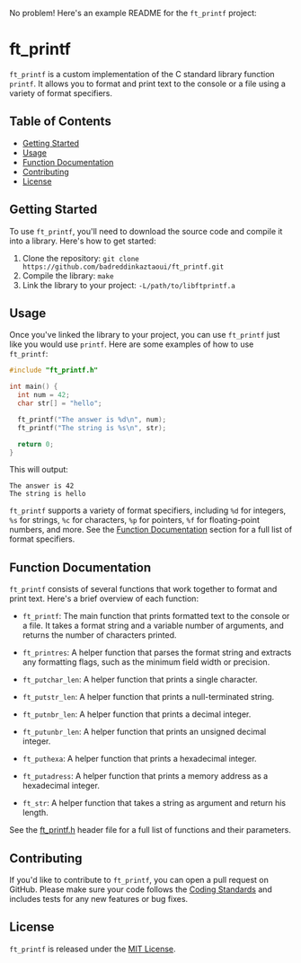 No problem! Here's an example README for the `ft_printf` project:

# ft_printf

`ft_printf` is a custom implementation of the C standard library function `printf`. It allows you to format and print text to the console or a file using a variety of format specifiers.

## Table of Contents

- [Getting Started](#getting-started)
- [Usage](#usage)
- [Function Documentation](#function-documentation)
- [Contributing](#contributing)
- [License](#license)

## Getting Started

To use `ft_printf`, you'll need to download the source code and compile it into a library. Here's how to get started:

1. Clone the repository: `git clone https://github.com/badreddinkaztaoui/ft_printf.git`
2. Compile the library: `make`
3. Link the library to your project: `-L/path/to/libftprintf.a`

## Usage

Once you've linked the library to your project, you can use `ft_printf` just like you would use `printf`. Here are some examples of how to use `ft_printf`:

```c
#include "ft_printf.h"

int main() {
  int num = 42;
  char str[] = "hello";

  ft_printf("The answer is %d\n", num);
  ft_printf("The string is %s\n", str);

  return 0;
}
```

This will output:

```
The answer is 42
The string is hello
```

`ft_printf` supports a variety of format specifiers, including `%d` for integers, `%s` for strings, `%c` for characters, `%p` for pointers, `%f` for floating-point numbers, and more. See the [Function Documentation](#function-documentation) section for a full list of format specifiers.

## Function Documentation

`ft_printf` consists of several functions that work together to format and print text. Here's a brief overview of each function:

- `ft_printf`: The main function that prints formatted text to the console or a file. It takes a format string and a variable number of arguments, and returns the number of characters printed.

- `ft_printres`: A helper function that parses the format string and extracts any formatting flags, such as the minimum field width or precision.

- `ft_putchar_len`: A helper function that prints a single character.

- `ft_putstr_len`: A helper function that prints a null-terminated string.

- `ft_putnbr_len`: A helper function that prints a decimal integer.

- `ft_putunbr_len`: A helper function that prints an unsigned decimal integer.

- `ft_puthexa`: A helper function that prints a hexadecimal integer.

- `ft_putadress`: A helper function that prints a memory address as a hexadecimal integer.

- `ft_str`: A helper function that takes a string as argument and return his length.

See the [ft_printf.h](https://https://github.com/badreddinkaztaoui/ft_printf/blob/main/ft_printf.h) header file for a full list of functions and their parameters.

## Contributing

If you'd like to contribute to `ft_printf`, you can open a pull request on GitHub. Please make sure your code follows the [Coding Standards](https://github.com/badreddinkaztaoui/ft_printf/blob/master/docs/coding_standards.md) and includes tests for any new features or bug fixes.

## License

`ft_printf` is released under the [MIT License](https://github.com/badreddinkaztaoui/ft_printf/blob/master/LICENSE).
